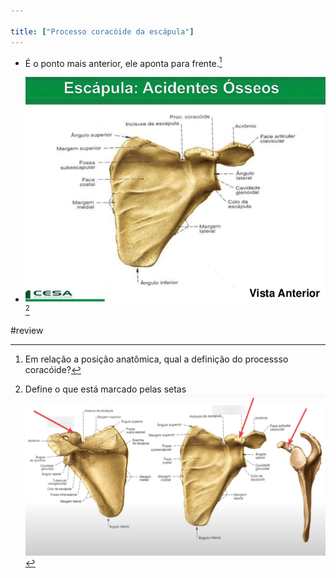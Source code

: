 ```yaml
---

title: ["Processo coracóide da escápula"]
---
```

+ É o ponto mais anterior, ele aponta para frente.[^817529]

[^817529]: Em relação a posição anatômica, qual a definição do processso coracóide?

+ ![Pasted image 20210412104500.png](Pasted%20image%2020210412104500.png)[^517915]

[^517915]: Define o que está marcado pelas setas ![Pasted image 20210330003853.png](Pasted%20image%2020210330003853.png)

#review 
